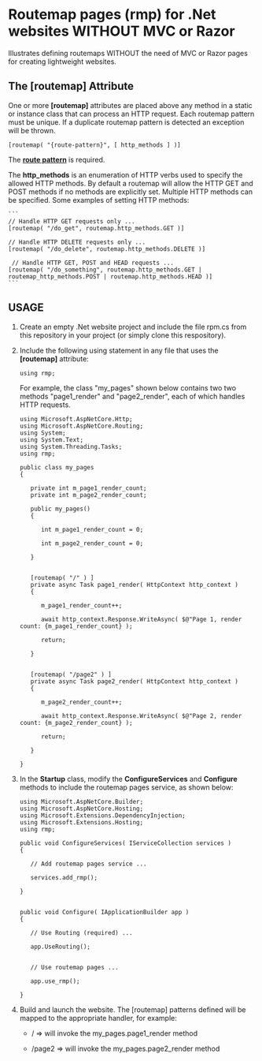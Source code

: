 # Routemap pages (rmp) for .Net websites WITHOUT MVC or Razor

Illustrates defining routemaps WITHOUT the need of MVC or Razor pages
for creating lightweight websites.

## The [routemap] Attribute

One or more **[routemap]** attributes are placed above any method in 
a static or instance class that can process an HTTP request.  Each
routemap pattern must be unique.  If a duplicate routemap pattern is
detected an exception will be thrown.

```    
[routemap( "{route-pattern}", [ http_methods ] )]
```

The **[route pattern](https://docs.microsoft.com/en-us/aspnet/core/fundamentals/routing?view=aspnetcore-5.0)**
is required.

The **http_methods** is an enumeration of HTTP verbs used to specify the allowed HTTP methods.  By default a routemap will allow the HTTP 
GET and POST methods if no methods are explicitly set.  Multiple HTTP methods can be specified.  Some examples of setting HTTP methods:
    
    ```    
    // Handle HTTP GET requests only ...
    [routemap( "/do_get", routemap.http_methods.GET )]
    
    // Handle HTTP DELETE requests only ...
    [routemap( "/do_delete", routemap.http_methods.DELETE )]
    
     // Handle HTTP GET, POST and HEAD requests ...
    [routemap( "/do_something", routemap.http_methods.GET | routemap_http_methods.POST | routemap.http_methods.HEAD )]
    ```
    
## USAGE

 1. Create an empty .Net website project and include
    the file rpm.cs from this repository in your project (or simply
    clone this respository).

 2. Include the following using statement in any 
    file that uses the **[routemap]** attribute:

    ```
    using rmp;
    ```

    For example, the class "my_pages" shown below contains
    two two methods "page1_render" and "page2_render", each
    of which handles HTTP requests.
    
    
    ```
    using Microsoft.AspNetCore.Http;
    using Microsoft.AspNetCore.Routing;
    using System;
    using System.Text;
    using System.Threading.Tasks;
    using rmp;

    public class my_pages
    {
      
       private int m_page1_render_count;
       private int m_page2_render_count;

       public my_pages()
       {

          int m_page1_render_count = 0;

          int m_page2_render_count = 0;

       }


       [routemap( "/" ) ]
       private async Task page1_render( HttpContext http_context )
       {

          m_page1_render_count++;

          await http_context.Response.WriteAsync( $@"Page 1, render count: {m_page1_render_count} );

          return;

       }


       [routemap( "/page2" ) ]
       private async Task page2_render( HttpContext http_context )
       {

          m_page2_render_count++;

          await http_context.Response.WriteAsync( $@"Page 2, render count: {m_page2_render_count} );

          return;

       }

    }
    ```

 3. In the **Startup** class, modify the **ConfigureServices** and
    **Configure** methods to include the routemap pages service, as
    shown below:

    ```
    using Microsoft.AspNetCore.Builder;
    using Microsoft.AspNetCore.Hosting;
    using Microsoft.Extensions.DependencyInjection;
    using Microsoft.Extensions.Hosting;
    using rmp;

    public void ConfigureServices( IServiceCollection services )
    {

       // Add routemap pages service ...

       services.add_rmp();

    }
    
    
    public void Configure( IApplicationBuilder app )
    {

       // Use Routing (required) ...

       app.UseRouting();


       // Use routemap pages ...

       app.use_rmp();

    }
    ```

4. Build and launch the website.  The [routemap] patterns
   defined will be mapped to the appropriate handler, for 
   example:

   - / => will invoke the my_pages.page1_render method

   - /page2 => will invoke the my_pages.page2_render method
